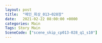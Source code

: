 ```yaml
---
layout: post
title:  "메인_회상_013~028장"
date:   2021-02-22 08:00:00 +0000
categories: Main
Tags: Story Main
SceneCode: ["scene_skip_cp013-028_q1_s10"]
---
```

